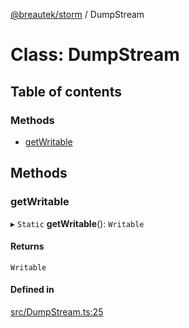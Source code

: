[@breautek/storm](../README.md) / DumpStream

# Class: DumpStream

## Table of contents

### Methods

- [getWritable](DumpStream.md#getwritable)

## Methods

### getWritable

▸ `Static` **getWritable**(): `Writable`

#### Returns

`Writable`

#### Defined in

[src/DumpStream.ts:25](https://github.com/breautek/storm/blob/3748147/src/DumpStream.ts#L25)
